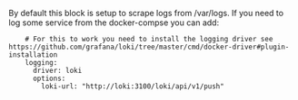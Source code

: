 By default this block is setup to scrape logs from /var/logs. If you need to log some service from the docker-compse you can add:
```
    # For this to work you need to install the logging driver see https://github.com/grafana/loki/tree/master/cmd/docker-driver#plugin-installation
    logging:
      driver: loki
      options:
        loki-url: "http://loki:3100/loki/api/v1/push"
```